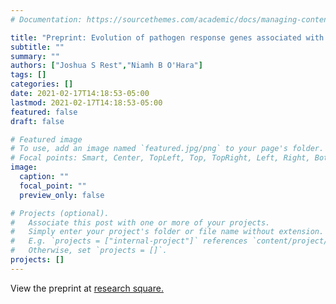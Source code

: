 ```yaml
---
# Documentation: https://sourcethemes.com/academic/docs/managing-content/

title: "Preprint: Evolution of pathogen response genes associated with increased disease susceptibility during adaptation to an extreme drought in a Brassica rapa plant population"
subtitle: ""
summary: ""
authors: ["Joshua S Rest","Niamh B O'Hara"]
tags: []
categories: []
date: 2021-02-17T14:18:53-05:00
lastmod: 2021-02-17T14:18:53-05:00
featured: false
draft: false

# Featured image
# To use, add an image named `featured.jpg/png` to your page's folder.
# Focal points: Smart, Center, TopLeft, Top, TopRight, Left, Right, BottomLeft, Bottom, BottomRight.
image:
  caption: ""
  focal_point: ""
  preview_only: false

# Projects (optional).
#   Associate this post with one or more of your projects.
#   Simply enter your project's folder or file name without extension.
#   E.g. `projects = ["internal-project"]` references `content/project/deep-learning/index.md`.
#   Otherwise, set `projects = []`.
projects: []
---
```

View the preprint at <a href="https://www.researchsquare.com/article/rs-6913/v3">research square.</a>